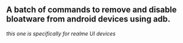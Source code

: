 ## A batch of commands to remove and disable bloatware from android devices using adb.

_this one is specifically for realme UI devices_
